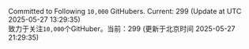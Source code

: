 Committed to Following `10,000` GitHubers. Current: <!-- FOLLOWING_COUNT -->299<!-- FOLLOWING_COUNT --> (Update at UTC <!-- LAST_UPDATED -->2025-05-27 13:29:35<!-- LAST_UPDATED -->)<br>
致力于关注`10,000`个GitHuber。当前：<!-- FOLLOWING_COUNT -->299<!-- FOLLOWING_COUNT --> (更新于北京时间 <!-- LAST_UPDATED_CST -->2025-05-27 21:29:35<!-- LAST_UPDATED_CST -->)

